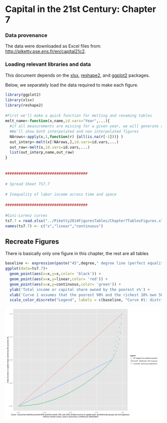 Capital in the 21st Century: Chapter 7
========================================================

### Data provenance

The data were downloaded as Excel files from: http://piketty.pse.ens.fr/en/capital21c2. 

### Loading relevant libraries and data

This document depends on the [xlsx](http://cran.r-project.org/web/packages/xlsx/index.html), [reshape2](http://cran.r-project.org/web/packages/reshape2/index.html), and [ggplot2](http://cran.r-project.org/web/packages/ggplot2/index.html) packages.

Below, we separately load the data required to make each figure.





```r
library(ggplot2)
library(xlsx)
library(reshape2)

#First we'll make a quick function for melting and renaming tables
melt_name<-function(x,name,id.vars="Year",...){
  #if all measurements are missing for a given year, we will generate a versionof the figure with interpolations for that year.
  #We'll show both interpolated and non interpolated figures
  NArows<-apply(x,1,function(r) {all(is.na(r[-1]))} )
  out_interp<-melt(x[!NArows,],id.vars=id.vars,...)
  out_raw<-melt(x,id.vars=id.vars,...)
  list(out_interp,name,out_raw)
}


#####################################

# Spread Sheet TS7.7

# Inequality of labor income across time and space

#####################################

#Gini-Lorenz curves
ts7.7 = read.xlsx("../Piketty2014FiguresTables/Chapter7TablesFigures.xlsx",sheetName="TS7.7",rowIndex=8:108,colIndex=1:3,header=FALSE)
names(ts7.7) <- c("x","linear","continuous")
```

## Recreate Figures

There is basically only one figure in this chapter, the rest are all tables


```r
baseline <- expression(paste("45",degree," degree line (perfect equality)"))
ggplot(data=ts7.7)+
  geom_point(aes(x=x,y=x,color= 'black')) +
  geom_point(aes(x=x,y=linear,color= 'red')) +
  geom_point(aes(x=x,y=continuous,color= 'green')) +
  ylab('Total income or capital share owned by the poorest x%') +
  xlab('Curve 1 assumes that the poorest 90% and the richest 10% own 50% of total income or capital each, and that both groups are homogenous \n (hence a linear curve); curve 2 assumes a continuous distribution') + 
  scale_color_discrete("Legend", labels = c(baseline, "Curve #1: distribution with 2 groups", "Curve #2: continuous distribution"))
```

![plot of chunk unnamed-chunk-1](figure/unnamed-chunk-1.png) 
